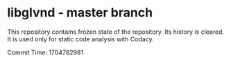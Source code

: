 # libglvnd - master branch

This repository contains frozen state of the repository.
Its history is cleared. It is used only for static code
analysis with Codacy.

Commit Time: 1704782981